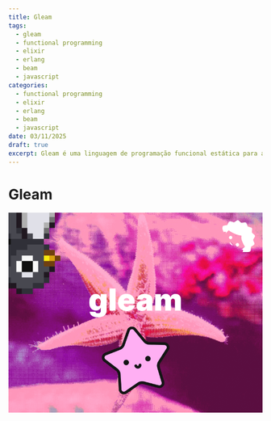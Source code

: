 ```yaml
---
title: Gleam
tags:
  - gleam
  - functional programming
  - elixir
  - erlang
  - beam
  - javascript
categories:
  - functional programming
  - elixir
  - erlang
  - beam
  - javascript
date: 03/11/2025
draft: true
excerpt: Gleam é uma linguagem de programação funcional estática para a BEAM, a máquina virtual Erlang.
---
```


# Gleam

![gleam](./gleam.webp)
